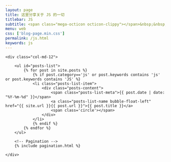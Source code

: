 ```yaml
---
layout: page
title: 这里分享关于 JS 的一切
titlebar: JS
subtitle: <span class="mega-octicon octicon-clippy"></span>&nbsp;&nbsp; js 系列文章
menu: web
css: ['blog-page.min.css']
permalink: /js.html
keywords: js
---
```


<div class="row">

    <div class="col-md-12">

        <ul id="posts-list">
            {% for post in site.posts %}
                {% if post.category=='js' or post.keywords contains 'js' or post.keywords contains 'JS' %}
                <li class="posts-list-item">
                    <div class="posts-content">
                        <span class="posts-list-meta">{{ post.date | date: "%Y-%m-%d" }}</span>
                        <a class="posts-list-name bubble-float-left" href="{{ site.url }}{{ post.url }}">{{ post.title }}</a>
                        <span class='circle'></span>
                    </div>
                </li>
                {% endif %}
            {% endfor %}
        </ul> 

        <!-- Pagination -->
        {% include pagination.html %}

    </div>

</div>
<script>
    $(document).ready(function(){

        // Enable bootstrap tooltip
        $("body").tooltip({ selector: '[data-toggle=tooltip]' });

    });
</script>